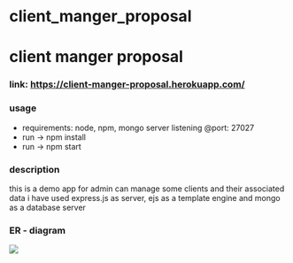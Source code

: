 # client_manger_proposal

# client manger proposal

### link: https://client-manger-proposal.herokuapp.com/

### usage

- requirements: node, npm, mongo server listening @port: 27027
- run -> npm install
- run -> npm start

### description

this is a demo app for admin can manage some clients and their associated data
i have used express.js as server, ejs as a template engine and mongo as a database server

### ER - diagram

![](https://i.imgur.com/W6Z2Tkd.png)
